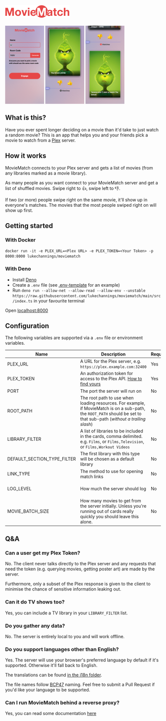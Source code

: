 # <img src="public/logo.svg" height="40px" alt="MovieMatch" />

<div>
  <a href="screenshots/join.png"><img src="screenshots/join.png" alt="Join a room" width="25%" /></a>
  <a href="screenshots/rate.png"><img src="screenshots/rate.png" alt="Swipe on the movie" width="25%" /></a>
  <a href="screenshots/match.png"><img src="screenshots/match.png" alt="Look at what you agree on" width="25%" /></a>
</div>

## What is this?

Have you ever spent longer deciding on a movie than it'd take to just watch a random movie? This is an app that helps you and your friends pick a movie to watch from a [Plex](https://www.plex.tv) server.

## How it works

MovieMatch connects to your Plex server and gets a list of movies (from any libraries marked as a movie library).

As many people as you want connect to your MovieMatch server and get a list of shuffled movies. Swipe right to 👍, swipe left to 👎.

If two (or more) people swipe right on the same movie, it'll show up in everyone's matches. The movies that the most people swiped right on will show up first.

## Getting started

### With Docker

`docker run -it -e PLEX_URL=<Plex URL> -e PLEX_TOKEN=<Your Token> -p 8000:8000 lukechannings/moviematch`

### With Deno

- Install [Deno](https://deno.land/manual/getting_started/installation)
- Create a `.env` file (see [.env-template](./.env-template) for an example)
- Run `deno run --allow-net --allow-read --allow-env --unstable https://raw.githubusercontent.com/lukechannings/moviematch/main/src/index.ts` in your favourite terminal

Open [localhost:8000](http://localhost:8000)

## Configuration

The following variables are supported via a `.env` file or environment variables.

| Name                        | Description                                                                                                                                                           | Required | Default                                                                            |
| --------------------------- | --------------------------------------------------------------------------------------------------------------------------------------------------------------------- | -------- | ---------------------------------------------------------------------------------- |
| PLEX_URL                    | A URL for the Plex server, e.g. `https://plex.example.com:32400`                                                                                                      | Yes      | null                                                                               |
| PLEX_TOKEN                  | An authorization token for access to the Plex API. [How to find yours](https://support.plex.tv/articles/204059436-finding-an-authentication-token-x-plex-token/)      | Yes      | null                                                                               |
| PORT                        | The port the server will run on                                                                                                                                       | No       | 8000                                                                               |
| ROOT_PATH                   | The root path to use when loading resources. For example, if MovieMatch is on a sub-path, the `ROOT_PATH` should be set to that sub-path (_without a trailing slash_) | No       | ''                                                                                 |
| LIBRARY_FILTER              | A list of libraries to be included in the cards, comma delimited. e.g. `Films`, or `Films,Television`, or `Films,Workout Videos`                                      | No       | The first library that has the type of `DEFAULT_SECTION_TYPE_FILTER`               |
| DEFAULT_SECTION_TYPE_FILTER | The first library with this type will be chosen as a default library                                                                                                  | No       | `movie`, (can be `movie`, `artist`, `photo`, or `show`)                            |
| LINK_TYPE                   | The method to use for opening match links                                                                                                                             | No       | `app` (`app` or `http`)                                                            |
| LOG_LEVEL                   | How much the server should log                                                                                                                                        | No       | `INFO` (supported options are `DEBUG`, `INFO`, `WARNING`, `ERROR`, and `CRITICAL`) |
| MOVIE_BATCH_SIZE            | How many movies to get from the server initially. Unless you're running out of cards really quickly you should leave this alone.                                      | No       | 25                                                                                 |

## Q&A

### Can a user get my Plex Token?

No. The client never talks directly to the Plex server and any requests that need the token (e.g. querying movies, getting poster art) are made by the server.

Furthermore, only a subset of the Plex response is given to the client to minimise the chance of sensitive information leaking out.

### Can it do TV shows too?

Yes, you can include a TV library in your `LIBRARY_FILTER` list.

### Do you gather any data?

No. The server is entirely local to you and will work offline.

### Do you support languages other than English?

Yes. The server will use your browser's preferred language by default if it's supported. Otherwise it'll fall back to English.

The translations can be found [in the i18n folder](./i18n).

The file names follow [BCP47](https://tools.ietf.org/html/bcp47) naming. Feel free to submit a Pull Request if you'd like your language to be supported.

### Can I run MovieMatch behind a reverse proxy?

Yes, you can read some documentation [here](./docs/reverse-proxy.markdown)
